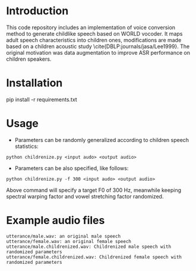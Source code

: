 # Introduction 
This code repository includes an implementation of voice conversion method to generate childlike speech based on WORLD vocoder. It maps adult speech characteristics into children ones, modifications are made based on a children acoustic study \cite{DBLP:journals/jasa/Lee1999}. The original motivation was data augmentation to improve ASR performance on children speakers.

# Installation
pip install -r requirements.txt

# Usage
- Parameters can be randomly generalized according to children speech statistics:
```
python childrenize.py <input audo> <output audio>
```

- Parameters can be also specified, like follows:
```
python childrenize.py -f 300 <input audo> <output audio>
```
Above command will specify a target F0 of 300 Hz, meanwhile keeping spectral warping factor and vowel stretching factor randomized.

# Example audio files
```
utterance/male.wav: an original male speech
utterance/female.wav: an original female speech
utterance/male.childrenized.wav: Childrenized male speech with randomized parameters
utterance/female.childrenized.wav: Childrenized female speech with randomized parameters
```




